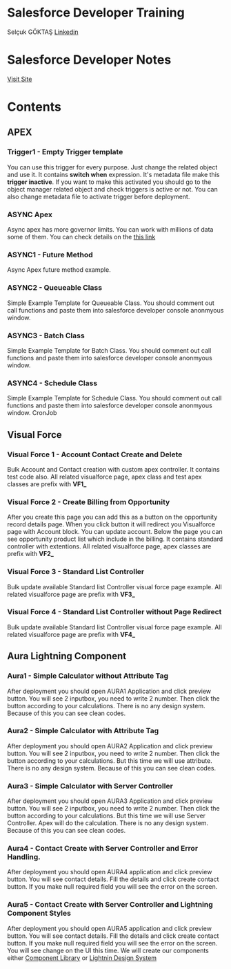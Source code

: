 # Salesforce Developer Training

Selçuk GÖKTAŞ [Linkedin](https://www.linkedin.com/in/selcukgoktas/) 


# Salesforce Developer Notes

[Visit Site](https://selcukgoktas.github.io/Salesforce-Developer-Guide/)


# Contents

## APEX


### Trigger1 - Empty Trigger template
You can use this trigger for every purpose. Just change the related object and use it. 
It contains **switch when** expression. It's metadata file make this **trigger inactive**.
If you want to make this activated you should go to the object manager related object and check triggers is active or not. 
You can also change metadata file to activate trigger before deployment.   

### ASYNC Apex
Async apex has more governor limits. You can work with millions of data some of them. You can check details on the [this link](https://selcukgoktas.github.io/Salesforce-Developer-Guide/Salesforce%20Developer%20(Module)/APEX%20Async%2083ade181e8164901995d57ec616ae221.html)

### ASYNC1 - Future Method
Async Apex future method example.

### ASYNC2 - Queueable Class
Simple Example Template for Queueable Class. You should comment out call functions and paste them into salesforce developer console anonmyous window.

### ASYNC3 - Batch Class
Simple Example Template for Batch Class. You should comment out call functions and paste them into salesforce developer console anonmyous window.

### ASYNC4 - Schedule Class
Simple Example Template for Schedule Class. You should comment out call functions and paste them into salesforce developer console anonmyous window.
CronJob

## Visual Force
### Visual Force 1 - Account Contact Create and Delete 
Bulk Account and Contact creation with custom apex controller. It contains test code also.
All related visualforce page, apex class and test apex classes are prefix with **VF1_**

### Visual Force 2 - Create Billing from Opportunity
After you create this page you can add this as a button on the opportunity record details page.
When you click button it will redirect you Visualforce page with Account block. You can update account. 
Below the page you can see opportunity product list which include in the billing. 
It contains standard controller with extentions. 
All related visualforce page, apex classes  are prefix with **VF2_**

### Visual Force 3 - Standard List Controller
Bulk update available Standard list Controller visual force page example. 
All related visualforce page are prefix with **VF3_**

### Visual Force 4 - Standard List Controller without Page Redirect 
Bulk update available Standard list Controller visual force page example. 
All related visualforce page are prefix with **VF4_**


## Aura Lightning Component
### Aura1 - Simple Calculator without Attribute Tag
After deployment you should open AURA1 Application and click preview button.
You will see 2 inputbox, you need to write 2 number. Then click the button according to your calculations. 
There is no any design system. Because of this you can see clean codes. 


### Aura2 - Simple Calculator with Attribute Tag
After deployment you should open AURA2 Application and click preview button.
You will see 2 inputbox, you need to write 2 number. Then click the button according to your calculations. 
But this time we will use attribute.
There is no any design system. Because of this you can see clean codes. 

### Aura3 - Simple Calculator with Server Controller
After deployment you should open AURA3 Application and click preview button.
You will see 2 inputbox, you need to write 2 number. Then click the button according to your calculations. 
But this time we will use Server Controller. Apex will do the calculation. 
There is no any design system. Because of this you can see clean codes. 

### Aura4 - Contact Create with Server Controller and Error Handling.
After deployment you should open AURA4 application and click preview button. 
You will see contact details. Fill the details and click create contact button. 
If you make null required field you will see the error on the screen. 

### Aura5 - Contact Create with Server Controller and Lightning Component Styles
After deployment you should open AURA5 application and click preview button. 
You will see contact details. Fill the details and click create contact button. 
If you make null required field you will see the error on the screen. 
You will see change on the UI this time. We will create our components either [Component Library](https://developer.salesforce.com/docs/component-library/overview/components) or [Lightnin Design System](https://www.lightningdesignsystem.com/)



